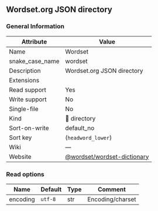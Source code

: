 Wordset.org JSON directory
--------------------------

### General Information

| Attribute       | Value                                                                        |
|-----------------|------------------------------------------------------------------------------|
| Name            | Wordset                                                                      |
| snake_case_name | wordset                                                                      |
| Description     | Wordset.org JSON directory                                                   |
| Extensions      |                                                                              |
| Read support    | Yes                                                                          |
| Write support   | No                                                                           |
| Single-file     | No                                                                           |
| Kind            | 📁 directory                                                                 |
| Sort-on-write   | default_no                                                                   |
| Sort key        | \(`headword_lower`\)                                                         |
| Wiki            | ―                                                                            |
| Website         | [@wordset/wordset-dictionary](https://github.com/wordset/wordset-dictionary) |

### Read options

| Name     | Default | Type | Comment          |
|----------|---------|------|------------------|
| encoding | `utf-8` | str  | Encoding/charset |

